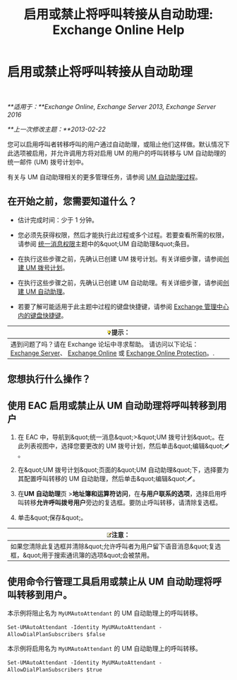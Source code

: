 ﻿---
title: '启用或禁止将呼叫转接从自动助理: Exchange Online Help'
TOCTitle: 启用或禁止将呼叫转接从自动助理
ms:assetid: ca961cc8-cc24-4e05-b72d-79979c155cf9
ms:mtpsurl: https://technet.microsoft.com/zh-cn/library/Ee423558(v=EXCHG.150)
ms:contentKeyID: 52061466
ms.date: 05/23/2018
mtps_version: v=EXCHG.150
ms.translationtype: MT
---

# 启用或禁止将呼叫转接从自动助理

 

_**适用于：**Exchange Online, Exchange Server 2013, Exchange Server 2016_

_**上一次修改主题：**2013-02-22_

您可以启用呼叫者转移呼叫的用户通过自动助理，或阻止他们这样做。默认情况下此选项被启用，并允许调用方将对启用 UM 的用户的呼叫转移与 UM 自动助理的统一邮件 (UM) 拨号计划中。

有关与 UM 自动助理相关的更多管理任务，请参阅 [UM 自动助理过程](um-auto-attendant-procedures-exchange-2013-help.md)。

## 在开始之前，您需要知道什么？

  - 估计完成时间：少于 1 分钟。

  - 您必须先获得权限，然后才能执行此过程或多个过程。若要查看所需的权限，请参阅 [统一消息权限](unified-messaging-permissions-exchange-2013-help.md)主题中的\&quot;UM 自动助理\&quot;条目。

  - 在执行这些步骤之前，先确认已创建 UM 拨号计划。有关详细步骤，请参阅[创建 UM 拨号计划](create-a-um-dial-plan-exchange-2013-help.md)。

  - 在执行这些步骤之前，先确认已创建 UM 自动助理。有关详细步骤，请参阅[创建 UM 自动助理](create-a-um-auto-attendant-exchange-2013-help.md)。

  - 若要了解可能适用于此主题中过程的键盘快捷键，请参阅 [Exchange 管理中心内的键盘快捷键](keyboard-shortcuts-in-the-exchange-admin-center-exchange-online-protection-help.md)。

<table>
<thead>
<tr class="header">
<th><img src="images/Bb124558.tip(EXCHG.150).gif" title="提示" alt="提示" />提示：</th>
</tr>
</thead>
<tbody>
<tr class="odd">
<td>遇到问题了吗？请在 Exchange 论坛中寻求帮助。 请访问以下论坛：<a href="https://go.microsoft.com/fwlink/p/?linkid=60612">Exchange Server</a>、 <a href="https://go.microsoft.com/fwlink/p/?linkid=267542">Exchange Online</a> 或 <a href="https://go.microsoft.com/fwlink/p/?linkid=285351">Exchange Online Protection</a>。.</td>
</tr>
</tbody>
</table>


## 您想执行什么操作？

## 使用 EAC 启用或禁止从 UM 自动助理将呼叫转移到用户

1.  在 EAC 中，导航到\&quot;统一消息\&quot;\>\&quot;UM 拨号计划\&quot;。在此列表视图中，选择您要更改的 UM 拨号计划，然后单击\&quot;编辑\&quot;![编辑图标](images/Bb124582.6f53ccb2-1f13-4c02-bea0-30690e6ea71d(EXCHG.150).gif "编辑图标")。

2.  在\&quot;UM 拨号计划\&quot;页面的\&quot;UM 自动助理\&quot;下，选择要为其配置呼叫转移的 UM 自动助理，然后单击\&quot;编辑\&quot;![编辑图标](images/Bb124582.6f53ccb2-1f13-4c02-bea0-30690e6ea71d(EXCHG.150).gif "编辑图标")。

3.  在**UM 自动助理**页 \>**地址簿和运算符访问**，在**与用户联系的选项**，选择启用呼叫转移**允许呼叫拨号用户**旁边的复选框。要防止呼叫转移，请清除复选框。

4.  单击\&quot;保存\&quot;。

<table>
<thead>
<tr class="header">
<th><img src="images/Bb124558.note(EXCHG.150).gif" title="注意" alt="注意" />注意：</th>
</tr>
</thead>
<tbody>
<tr class="odd">
<td>如果您清除此复选框并清除&amp;quot;允许呼叫者为用户留下语音消息&amp;quot;复选框，&amp;quot;用于搜索通讯簿的选项&amp;quot;会被禁用。</td>
</tr>
</tbody>
</table>


## 使用命令行管理工具启用或禁止从 UM 自动助理将呼叫转移到用户。

本示例将阻止名为 `MyUMAutoAttendant` 的 UM 自动助理上的呼叫转移。

    Set-UMAutoAttendant -Identity MyUMAutoAttendant -AllowDialPlanSubscribers $false

本示例将启用名为 `MyUMAutoAttendant` 的 UM 自动助理上的呼叫转移。

    Set-UMAutoAttendant -Identity MyUMAutoAttendant -AllowDialPlanSubscribers $true

